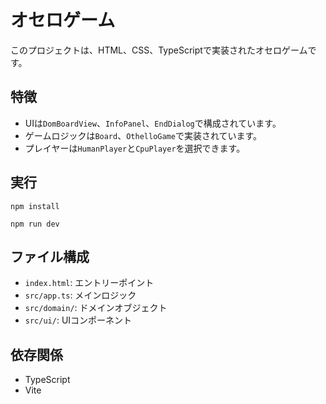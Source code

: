 # オセロゲーム

このプロジェクトは、HTML、CSS、TypeScriptで実装されたオセロゲームです。

## 特徴

-   UIは`DomBoardView`、`InfoPanel`、`EndDialog`で構成されています。
-   ゲームロジックは`Board`、`OthelloGame`で実装されています。
-   プレイヤーは`HumanPlayer`と`CpuPlayer`を選択できます。

## 実行

`npm install`

`npm run dev`

## ファイル構成

-   `index.html`: エントリーポイント
-   `src/app.ts`: メインロジック
-   `src/domain/`: ドメインオブジェクト
-   `src/ui/`: UIコンポーネント

## 依存関係

-   TypeScript
-   Vite

